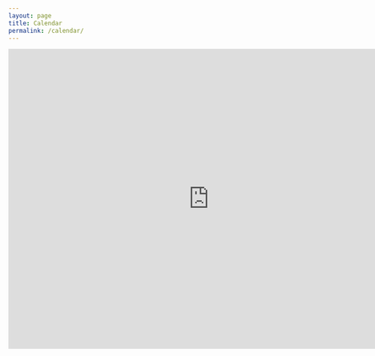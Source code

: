 ```yaml
---
layout: page
title: Calendar
permalink: /calendar/
---
```


<iframe src="https://calendar.google.com/calendar/embed?height=600&amp;wkst=2&amp;bgcolor=%23ffffff&amp;ctz=Europe%2FPrague&amp;src=c3ZpaWU3ZDMxZGk4ZmVndThvZ2Z0ZThpOWNAZ3JvdXAuY2FsZW5kYXIuZ29vZ2xlLmNvbQ&amp;color=%238E24AA&amp;showTitle=0&amp;showPrint=0&amp;showTabs=1&amp;showCalendars=0&amp;mode=MONTH" style="border-width:0" width="800" height="600" frameborder="0" scrolling="no"></iframe>